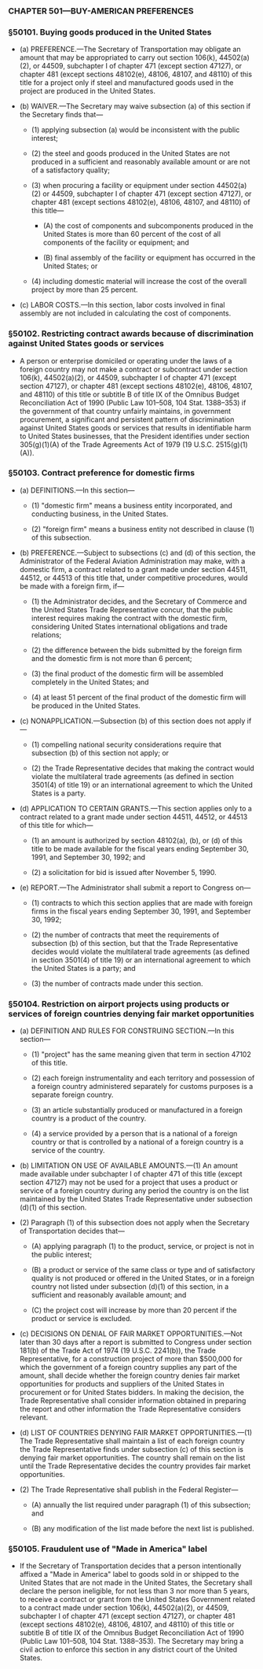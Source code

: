 ### **CHAPTER 501—BUY-AMERICAN PREFERENCES**

### §50101. Buying goods produced in the United States
* (a) PREFERENCE.—The Secretary of Transportation may obligate an amount that may be appropriated to carry out section 106(k), 44502(a)(2), or 44509, subchapter I of chapter 471 (except section 47127), or chapter 481 (except sections 48102(e), 48106, 48107, and 48110) of this title for a project only if steel and manufactured goods used in the project are produced in the United States.

* (b) WAIVER.—The Secretary may waive subsection (a) of this section if the Secretary finds that—

  * (1) applying subsection (a) would be inconsistent with the public interest;

  * (2) the steel and goods produced in the United States are not produced in a sufficient and reasonably available amount or are not of a satisfactory quality;

  * (3) when procuring a facility or equipment under section 44502(a)(2) or 44509, subchapter I of chapter 471 (except section 47127), or chapter 481 (except sections 48102(e), 48106, 48107, and 48110) of this title—

    * (A) the cost of components and subcomponents produced in the United States is more than 60 percent of the cost of all components of the facility or equipment; and

    * (B) final assembly of the facility or equipment has occurred in the United States; or


  * (4) including domestic material will increase the cost of the overall project by more than 25 percent.


* (c) LABOR COSTS.—In this section, labor costs involved in final assembly are not included in calculating the cost of components.

### §50102. Restricting contract awards because of discrimination against United States goods or services
* A person or enterprise domiciled or operating under the laws of a foreign country may not make a contract or subcontract under section 106(k), 44502(a)(2), or 44509, subchapter I of chapter 471 (except section 47127), or chapter 481 (except sections 48102(e), 48106, 48107, and 48110) of this title or subtitle B of title IX of the Omnibus Budget Reconciliation Act of 1990 (Public Law 101–508, 104 Stat. 1388–353) if the government of that country unfairly maintains, in government procurement, a significant and persistent pattern of discrimination against United States goods or services that results in identifiable harm to United States businesses, that the President identifies under section 305(g)(1)(A) of the Trade Agreements Act of 1979 (19 U.S.C. 2515(g)(1)(A)).

### §50103. Contract preference for domestic firms
* (a) DEFINITIONS.—In this section—

  * (1) "domestic firm" means a business entity incorporated, and conducting business, in the United States.

  * (2) "foreign firm" means a business entity not described in clause (1) of this subsection.


* (b) PREFERENCE.—Subject to subsections (c) and (d) of this section, the Administrator of the Federal Aviation Administration may make, with a domestic firm, a contract related to a grant made under section 44511, 44512, or 44513 of this title that, under competitive procedures, would be made with a foreign firm, if—

  * (1) the Administrator decides, and the Secretary of Commerce and the United States Trade Representative concur, that the public interest requires making the contract with the domestic firm, considering United States international obligations and trade relations;

  * (2) the difference between the bids submitted by the foreign firm and the domestic firm is not more than 6 percent;

  * (3) the final product of the domestic firm will be assembled completely in the United States; and

  * (4) at least 51 percent of the final product of the domestic firm will be produced in the United States.


* (c) NONAPPLICATION.—Subsection (b) of this section does not apply if—

  * (1) compelling national security considerations require that subsection (b) of this section not apply; or

  * (2) the Trade Representative decides that making the contract would violate the multilateral trade agreements (as defined in section 3501(4) of title 19) or an international agreement to which the United States is a party.


* (d) APPLICATION TO CERTAIN GRANTS.—This section applies only to a contract related to a grant made under section 44511, 44512, or 44513 of this title for which—

  * (1) an amount is authorized by section 48102(a), (b), or (d) of this title to be made available for the fiscal years ending September 30, 1991, and September 30, 1992; and

  * (2) a solicitation for bid is issued after November 5, 1990.


* (e) REPORT.—The Administrator shall submit a report to Congress on—

  * (1) contracts to which this section applies that are made with foreign firms in the fiscal years ending September 30, 1991, and September 30, 1992;

  * (2) the number of contracts that meet the requirements of subsection (b) of this section, but that the Trade Representative decides would violate the multilateral trade agreements (as defined in section 3501(4) of title 19) or an international agreement to which the United States is a party; and

  * (3) the number of contracts made under this section.

### §50104. Restriction on airport projects using products or services of foreign countries denying fair market opportunities
* (a) DEFINITION AND RULES FOR CONSTRUING SECTION.—In this section—

  * (1) "project" has the same meaning given that term in section 47102 of this title.

  * (2) each foreign instrumentality and each territory and possession of a foreign country administered separately for customs purposes is a separate foreign country.

  * (3) an article substantially produced or manufactured in a foreign country is a product of the country.

  * (4) a service provided by a person that is a national of a foreign country or that is controlled by a national of a foreign country is a service of the country.


* (b) LIMITATION ON USE OF AVAILABLE AMOUNTS.—(1) An amount made available under subchapter I of chapter 471 of this title (except section 47127) may not be used for a project that uses a product or service of a foreign country during any period the country is on the list maintained by the United States Trade Representative under subsection (d)(1) of this section.

* (2) Paragraph (1) of this subsection does not apply when the Secretary of Transportation decides that—

  * (A) applying paragraph (1) to the product, service, or project is not in the public interest;

  * (B) a product or service of the same class or type and of satisfactory quality is not produced or offered in the United States, or in a foreign country not listed under subsection (d)(1) of this section, in a sufficient and reasonably available amount; and

  * (C) the project cost will increase by more than 20 percent if the product or service is excluded.


* (c) DECISIONS ON DENIAL OF FAIR MARKET OPPORTUNITIES.—Not later than 30 days after a report is submitted to Congress under section 181(b) of the Trade Act of 1974 (19 U.S.C. 2241(b)), the Trade Representative, for a construction project of more than $500,000 for which the government of a foreign country supplies any part of the amount, shall decide whether the foreign country denies fair market opportunities for products and suppliers of the United States in procurement or for United States bidders. In making the decision, the Trade Representative shall consider information obtained in preparing the report and other information the Trade Representative considers relevant.

* (d) LIST OF COUNTRIES DENYING FAIR MARKET OPPORTUNITIES.—(1) The Trade Representative shall maintain a list of each foreign country the Trade Representative finds under subsection (c) of this section is denying fair market opportunities. The country shall remain on the list until the Trade Representative decides the country provides fair market opportunities.

* (2) The Trade Representative shall publish in the Federal Register—

  * (A) annually the list required under paragraph (1) of this subsection; and

  * (B) any modification of the list made before the next list is published.

### §50105. Fraudulent use of "Made in America" label
* If the Secretary of Transportation decides that a person intentionally affixed a "Made in America" label to goods sold in or shipped to the United States that are not made in the United States, the Secretary shall declare the person ineligible, for not less than 3 nor more than 5 years, to receive a contract or grant from the United States Government related to a contract made under section 106(k), 44502(a)(2), or 44509, subchapter I of chapter 471 (except section 47127), or chapter 481 (except sections 48102(e), 48106, 48107, and 48110) of this title or subtitle B of title IX of the Omnibus Budget Reconciliation Act of 1990 (Public Law 101–508, 104 Stat. 1388–353). The Secretary may bring a civil action to enforce this section in any district court of the United States.